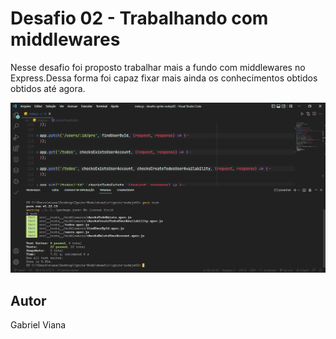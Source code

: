 <h1>Desafio 02 - Trabalhando com middlewares</h1>

<p>Nesse desafio foi proposto trabalhar mais a fundo com middlewares no Express.Dessa forma foi capaz fixar mais ainda os conhecimentos obtidos obtidos até agora.</p>

<img src='./img/Captura de tela 2022-09-20 205129.png'>

<h2>Autor</h2>
<p>Gabriel Viana</p>